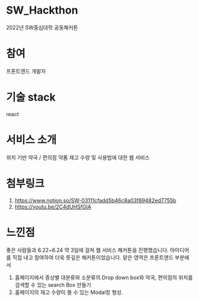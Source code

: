 # SW_Hackthon
2022년 SW중심대학 공동해커톤

# 참여
프론트엔드 개발자

# 기술 stack
react

# 서비스 소개
위치 기반 약국 / 편의점 약품 재고 수량 및 사용법에 대한 웹 서비스

# 첨부링크 
1. https://www.notion.so/SW-03111cfadd5b46c8a03f89482ed7755b
2. https://youtu.be/2C4dUHSfGIA

# 느낀점
좋은 사람들과 6.22~6.24 약 3일에 걸쳐 웹 서비스 해커톤을 진행했습니다. 아이디어를 직접 내고 참여하여 더욱 뜻깊은 해커톤이었습니다. 
맡은 영역은 프론트엔드 부분에서 
1. 홈페이지에서 증상별 대분류와 소분류의 Drop down box와 약국, 편의점의 위치를 검색할 수 있는 search Box 만들기
2. 홈페이지의 재고 수량이 뜰 수 있는 Modal창 형성.

